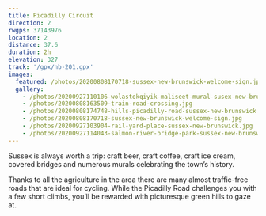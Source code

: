 ```yaml
---
title: Picadilly Circuit
direction: 2
rwgps: 37143976
location: 2
distance: 37.6
duration: 2h
elevation: 327
track: '/gpx/nb-201.gpx'
images:
  featured: /photos/20200808170718-sussex-new-brunswick-welcome-sign.jpg
  gallery:
    - /photos/20200927110106-wolastokqiyik-maliseet-mural-susex-new-brunswick.jpg
    - /photos/20200808163509-train-road-crossing.jpg
    - /photos/20200808174748-hills-picadilly-road-sussex-new-brunswick.jpg
    - /photos/20200808170718-sussex-new-brunswick-welcome-sign.jpg
    - /photos/20200927103904-rail-yard-place-sussex-new-brunswick.jpg
    - /photos/20200927114043-salmon-river-bridge-park-sussex-new-brunswick.jpg
---
```

Sussex is always worth a trip: craft beer, craft coffee, craft ice cream, covered bridges and numerous murals celebrating the town’s history.
<!--More-->

Thanks to all the agriculture in the area there are many almost traffic-free roads that are ideal for cycling. While the Picadilly Road challenges you with a few short climbs, you’ll be rewarded with picturesque green hills to gaze at.
